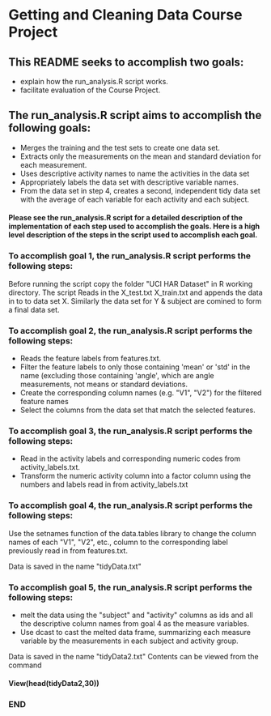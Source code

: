 # Getting and Cleaning Data Course Project

## This README seeks to accomplish two goals:

* explain how the run_analysis.R script works.
* facilitate evaluation of the Course Project.

## The run_analysis.R script aims to accomplish the following goals:

* Merges the training and the test sets to create one data set.
* Extracts only the measurements on the mean and standard deviation for each measurement.
* Uses descriptive activity names to name the activities in the data set
* Appropriately labels the data set with descriptive variable names.
* From the data set in step 4, creates a second, independent tidy data set with the average of each variable for each activity and each subject.

#### Please see the run_analysis.R script for a detailed description of the implementation of each step used to accomplish the goals. Here is a high level description of the steps in the script used to accomplish each goal.

### To accomplish goal 1, the run_analysis.R script performs the following steps:

Before running the script copy the folder "UCI HAR Dataset" in R working directory.
The script Reads in the X_test.txt X_train.txt and appends the data in to to data set X. Similarly the data set for Y & subject are comined to form a final data set.

### To accomplish goal 2, the run_analysis.R script performs the following steps:

* Reads the feature labels from features.txt.
* Filter the feature labels to only those containing 'mean' or 'std' in the name (excluding those containing 'angle', which are angle measurements, not means or standard deviations.
* Create the corresponding column names (e.g. "V1", "V2") for the filtered feature names
* Select the columns from the data set that match the selected features.

### To accomplish goal 3, the run_analysis.R script performs the following steps:

* Read in the activity labels and corresponding numeric codes from activity_labels.txt.
* Transform the numeric activity column into a factor column using the numbers and labels read in from activity_labels.txt

### To accomplish goal 4, the run_analysis.R script performs the following steps:

Use the setnames function of the data.tables library to change the column names of each "V1", "V2", etc., column to the corresponding label previously read in from features.txt.

Data is saved in the name "tidyData.txt"

### To accomplish goal 5, the run_analysis.R script performs the following steps:

* melt the data using the "subject" and "activity" columns as ids and all the descriptive column names from goal 4 as the measure variables.
* Use dcast to cast the melted data frame, summarizing each measure variable by the measurements in each subject and activity group.

Data is saved in the name "tidyData2.txt" Contents can be viewed from the command  
#### View(head(tidyData2,30)) #### 

### END
